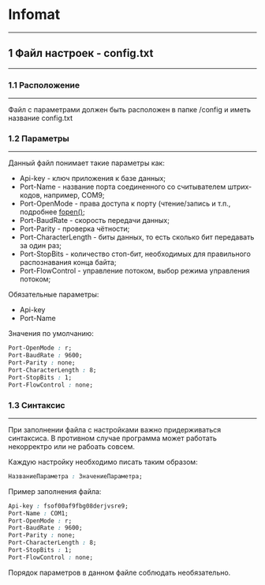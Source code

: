 # Infomat
---
## 1 Файл настроек - config.txt
---
### 1.1 Расположение
---
Файл с параметрами должен быть расположен в папке /config и иметь название config.txt
### 1.2 Параметры
---
Данный файл понимает такие параметры как:
* Api-key - ключ приложения к базе данных;
* Port-Name - название порта соединенного со считывателем штрих-кодов, например, COM9;
* Port-OpenMode - права доступа к порту (чтение/запись и т.п., подробнее [fopen()](https://www.php.net/manual/ru/function.fopen.php);
* Port-BaudRate - скорость передачи данных;
* Port-Parity - проверка чётности;
* Port-CharacterLength - биты данных, то есть сколько бит передавать за один раз;
* Port-StopBits - количество стоп-бит, необходимых для правильного распознавания конца байта;
* Port-FlowControl - управление потоком, выбор режима управления потоком;

Обязательные параметры:
* Api-key
* Port-Name

Значения по умолчанию: 
```css
Port-OpenMode : r;
Port-BaudRate : 9600;
Port-Parity : none;
Port-CharacterLength : 8;
Port-StopBits : 1;
Port-FlowControl : none;
```
### 1.3 Синтаксис
---
При заполнении файла с настройками важно придерживаться синтаксиса. В противном случае программа может работать некорректро или не рабоать совсем.

Каждую настройку необходимо писать таким образом:
```css
НазваниеПараметра : ЗначениеПараметра;
```
Пример заполнения файла:
```css
Api-key : fsof00af9fbg08derjvsre9;
Port-Name : COM1;
Port-OpenMode : r;
Port-BaudRate : 9600;
Port-Parity : none;
Port-CharacterLength : 8;
Port-StopBits : 1;
Port-FlowControl : none;
```
Порядок параметров в данном файле соблюдать необязательно.
